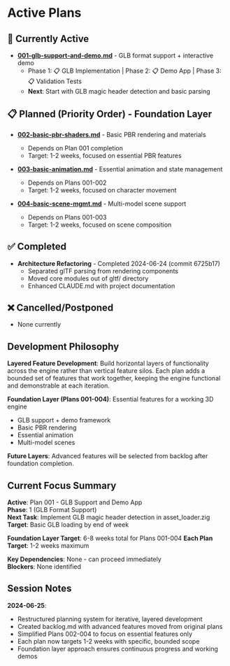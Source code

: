 # Active Plans

## 🔄 Currently Active

- **[001-glb-support-and-demo.md](001-glb-support-and-demo.md)** - GLB format support + interactive demo
  - Phase 1: 📋 GLB Implementation | Phase 2: 📋 Demo App | Phase 3: 📋 Validation Tests
  - **Next**: Start with GLB magic header detection and basic parsing

## 📋 Planned (Priority Order) - Foundation Layer

- **[002-basic-pbr-shaders.md](002-shader-improvements.md)** - Basic PBR rendering and materials
  - Depends on Plan 001 completion
  - Target: 1-2 weeks, focused on essential PBR features

- **[003-basic-animation.md](003-animation-state-machine.md)** - Essential animation and state management
  - Depends on Plans 001-002
  - Target: 1-2 weeks, focused on character movement

- **[004-basic-scene-mgmt.md](004-scene-management.md)** - Multi-model scene support
  - Depends on Plans 001-003
  - Target: 1-2 weeks, focused on scene composition

## ✅ Completed

- **Architecture Refactoring** - Completed 2024-06-24 (commit 6725b17)
  - Separated glTF parsing from rendering components
  - Moved core modules out of gltf/ directory
  - Enhanced CLAUDE.md with project documentation

## ❌ Cancelled/Postponed

- None currently

## Development Philosophy

**Layered Feature Development**: Build horizontal layers of functionality across the engine rather than vertical feature silos. Each plan adds a bounded set of features that work together, keeping the engine functional and demonstrable at each iteration.

**Foundation Layer (Plans 001-004)**: Essential features for a working 3D engine
- GLB support + demo framework
- Basic PBR rendering  
- Essential animation
- Multi-model scenes

**Future Layers**: Advanced features will be selected from backlog after foundation completion.

## Current Focus Summary

**Active**: Plan 001 - GLB Support and Demo App  
**Phase**: 1 (GLB Format Support)  
**Next Task**: Implement GLB magic header detection in asset_loader.zig  
**Target**: Basic GLB loading by end of week  

**Foundation Layer Target**: 6-8 weeks total for Plans 001-004
**Each Plan Target**: 1-2 weeks maximum

**Key Dependencies**: None - can proceed immediately  
**Blockers**: None identified  

## Session Notes

**2024-06-25**: 
- Restructured planning system for iterative, layered development
- Created backlog.md with advanced features moved from original plans
- Simplified Plans 002-004 to focus on essential features only
- Each plan now targets 1-2 weeks with specific, bounded scope
- Foundation layer approach ensures continuous progress and working demos